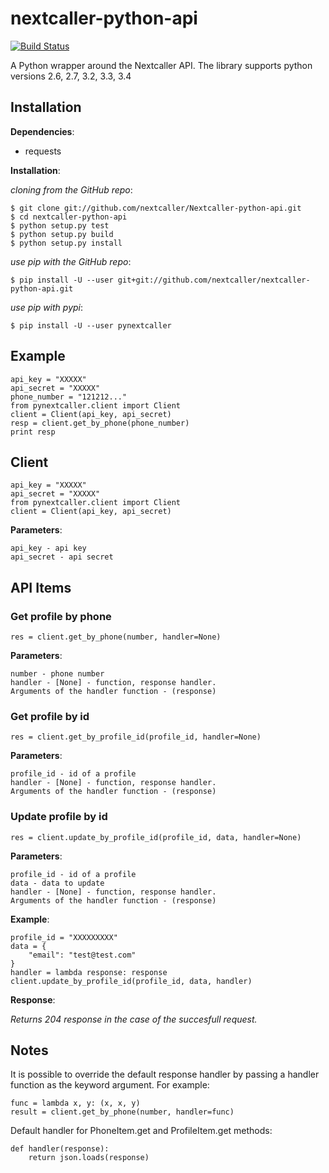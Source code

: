 nextcaller-python-api
=====================

[![Build Status](https://travis-ci.org/Nextcaller/nextcaller-python-api.svg?branch=master)](https://travis-ci.org/Nextcaller/nextcaller-python-api)

A Python wrapper around the Nextcaller API.
The library supports python versions 2.6, 2.7, 3.2, 3.3, 3.4

Installation
------------

**Dependencies**:

* requests

**Installation**:

*cloning from the GitHub repo*:

    $ git clone git://github.com/nextcaller/Nextcaller-python-api.git
    $ cd nextcaller-python-api
    $ python setup.py test
    $ python setup.py build
    $ python setup.py install

*use pip with the GitHub repo*:
    
    $ pip install -U --user git+git://github.com/nextcaller/nextcaller-python-api.git

*use pip with pypi*:

    $ pip install -U --user pynextcaller


Example
-------

    api_key = "XXXXX"
    api_secret = "XXXXX"
    phone_number = "121212..."
    from pynextcaller.client import Client
    client = Client(api_key, api_secret)
    resp = client.get_by_phone(phone_number)
    print resp


Client
-------------

    api_key = "XXXXX"
    api_secret = "XXXXX"
    from pynextcaller.client import Client
    client = Client(api_key, api_secret)

**Parameters**:

    api_key - api key
    api_secret - api secret


API Items
-------------

### Get profile by phone ###

    res = client.get_by_phone(number, handler=None)
    
**Parameters**:
    
    number - phone number
    handler - [None] - function, response handler.
    Arguments of the handler function - (response) 

### Get profile by id ###

    res = client.get_by_profile_id(profile_id, handler=None)
    
**Parameters**:
    
    profile_id - id of a profile
    handler - [None] - function, response handler.
    Arguments of the handler function - (response) 


### Update profile by id ###

    res = client.update_by_profile_id(profile_id, data, handler=None)
    
**Parameters**:

    profile_id - id of a profile
    data - data to update
    handler - [None] - function, response handler.
    Arguments of the handler function - (response) 

**Example**:

    profile_id = "XXXXXXXXX" 
    data = {
        "email": "test@test.com"
    }
    handler = lambda response: response
    client.update_by_profile_id(profile_id, data, handler)

**Response**:

*Returns 204 response in the case of the succesfull request.*
    

Notes
------

It is possible to override the default response handler by passing
a handler function as the keyword argument. For example:

    func = lambda x, y: (x, x, y)
    result = client.get_by_phone(number, handler=func)

Default handler for PhoneItem.get and ProfileItem.get methods:
    
    def handler(response):
        return json.loads(response)
